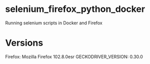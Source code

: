 # selenium_firefox_python_docker
Running selenium scripts in Docker and Firefox

# Versions

Firefox: Mozilla Firefox 102.8.0esr
GECKODRIVER_VERSION: 0.30.0